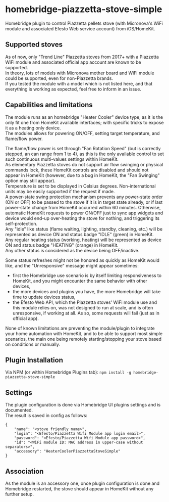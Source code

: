 # homebridge-piazzetta-stove-simple
Homebridge plugin to control Piazzetta pellets stove (with Micronova's WiFi module and associated Efesto Web service account) from iOS/HomeKit.

## Supported stoves
As of now, only "Trend Line" Piazzetta stoves from 2017+ with a Piazzetta WiFi module and associated official app account are known to be supported.  
In theory, lots of models with Micronova mother board and WiFi module could be supported, even for non-Piazzetta brands.  
If you tested the module with a model which is not listed here, and that everything is working as expected, feel free to inform in an issue.

## Capabilities and limitations

The module runs as an homebridge "Heater Cooler" device type, as it is the only fit one from HomeKit available interfaces; with specific tricks to expose it as a heating only device.  
The modules allows for powering ON/OFF, setting target temperature, and flame/flow power. 

The flame/flow power is set through "Fan Rotation Speed" (but is correctly stepped, an can range from 1 to 4), as this is the only available control to set such continuous multi-values settings within HomeKit.  
As elementary Piazzetta stoves do not support air flow swinging or physical commands lock, these HomeKit controls are disabled and should not appear in HomeKit (however, due to a bug in HomeKit, the "Fan Swinging" option may still appear).  
Temperature is set to be displayed in Celsius degrees. Non-international units may be easily supported if the request if made.    
A power-state swing protection mechanism prevents any power-state order (ON or OFF) to be passed to the stove if it is in target state already, or if last power-state change from HomeKit occurred within 60 minutes. Otherwise, automatic HomeKit requests to power ON/OFF just to sync app widgets and device would end-up over-heating the stove for nothing, and triggering its self-protection.    
Any "idle" like status (flame waiting, lighting, standby, cleaning, etc.) will be represented as device ON and status badge "IDLE" (green) in HomeKit.  
Any regular heating status (working, heating) will be represented as device ON and status badge "HEATING" (orange) in HomeKit.  
Any other status is considered as the device being OFF/inactive.

Some status refreshes might not be honored as quickly as HomeKit would like, and the "Unresponsive" message might appear sometimes:
- first the Homebridge use scenario is by itself limiting responsiveness to HomeKit, and you might encounter the same behavior with other devices,
- the more devices and plugins you have, the more Homebridge will take time to update devices status,
- the Efesto Web API, which the Piazzetta stoves' WiFi module use and this module relies on, was not designed to run at scale, and is often unresponsive, if working at all. As so, some requests will fail (just as in official app).

None of known limitations are preventing the module/plugin to integrate your home automation with HomeKit, and to be able to support most simple scenarios, the main one being remotely starting/stopping your stove based on conditions or manually.

## Plugin Installation
Via NPM (or within Homebridge Plugins tab): `npm install -g homebridge-piazzetta-stove-simple`

## Settings

The plugin configuration is done via Homebridge UI plugins settings and is documented.  
The result is saved in config as follows:
```
{
    "name": "<stove friendly name>",
    "login": "<Efesto/Piazzetta Wifi Module app login email>",
    "password": "<Efesto/Piazzetta Wifi Module app password>",
    "id": "<WiFi module ID: MAC address in upper-case without separators>",
    "accessory": "HeaterCoolerPiazzettaStoveSimple"
}
```

## Association

As the module is an accessory one, once plugin configuration is done and Homebridge restarted, the stove should appear in HomeKit without any further setup.
